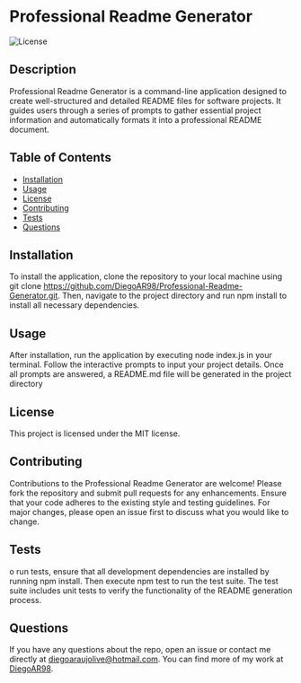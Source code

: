 # Professional Readme Generator

![License](https://img.shields.io/badge/license-MIT-blue.svg)

## Description

Professional Readme Generator is a command-line application designed to create well-structured and detailed README files for software projects. It guides users through a series of prompts to gather essential project information and automatically formats it into a professional README document.

## Table of Contents

* [Installation](#installation)
* [Usage](#usage)
* [License](#license)
* [Contributing](#contributing)
* [Tests](#tests)
* [Questions](#questions)

## Installation

To install the application, clone the repository to your local machine using git clone https://github.com/DiegoAR98/Professional-Readme-Generator.git. Then, navigate to the project directory and run npm install to install all necessary dependencies.

## Usage

After installation, run the application by executing node index.js in your terminal. Follow the interactive prompts to input your project details. Once all prompts are answered, a README.md file will be generated in the project directory

## License

This project is licensed under the MIT license.

## Contributing

Contributions to the Professional Readme Generator are welcome! Please fork the repository and submit pull requests for any enhancements. Ensure that your code adheres to the existing style and testing guidelines. For major changes, please open an issue first to discuss what you would like to change.

## Tests

o run tests, ensure that all development dependencies are installed by running npm install. Then execute npm test to run the test suite. The test suite includes unit tests to verify the functionality of the README generation process.

## Questions

If you have any questions about the repo, open an issue or contact me directly at diegoaraujolive@hotmail.com. You can find more of my work at [DiegoAR98](https://github.com/DiegoAR98/).
